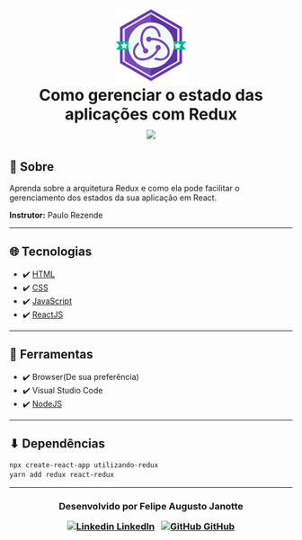 <h1 align="center">
    <img src="./course-badge.png" width="130px"></br>
    Como gerenciar o estado das aplicações com Redux<br>
    <img src="https://img.shields.io/badge/made%20by-Digital%20Innovation%20One-green">
</h1

---

## 💬 Sobre 

Aprenda sobre a arquitetura Redux e como ela pode facilitar o gerenciamento dos estados da sua aplicação em React.

**Instrutor:** Paulo Rezende

---

## :globe_with_meridians: Tecnologias 

- :heavy_check_mark: [HTML](https://developer.mozilla.org/pt-BR/docs/Web/HTML)
- :heavy_check_mark: [CSS](https://developer.mozilla.org/pt-BR/docs/Web/CSS)
- :heavy_check_mark: ​[JavaScript](https://www.javascript.com/)
- :heavy_check_mark: ​[ReactJS](https://reactjs.org/)

---

## :hammer: Ferramentas

- :heavy_check_mark: Browser(De sua preferência)
- :heavy_check_mark: Visual Studio Code
- :heavy_check_mark: [NodeJS](https://nodejs.org/)

---

## ⬇ Dependências

```bash
npx create-react-app utilizando-redux
yarn add redux react-redux

```

---
<h3 align="center">


  Desenvolvido por Felipe Augusto Janotte
  <br/>

  <a align="center">

   [![Linkedin](https://i.stack.imgur.com/gVE0j.png) LinkedIn](https://linkedin.com/in/felipe-augusto-janotte-662626195/)
&nbsp;
  [![GitHub](https://i.stack.imgur.com/tskMh.png) GitHub](https://github.com/FelipeJanotte)
  </a>
</h3>